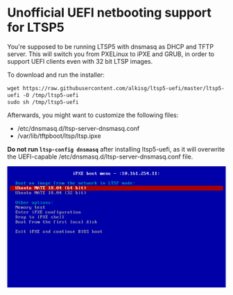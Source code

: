 # Unofficial UEFI netbooting support for LTSP5

You're supposed to be running LTSP5 with dnsmasq as DHCP and TFTP server.
This will switch you from PXELinux to iPXE and GRUB,
in order to support UEFI clients even with 32 bit LTSP images.

To download and run the installer:

```shell
wget https://raw.githubusercontent.com/alkisg/ltsp5-uefi/master/ltsp5-uefi -O /tmp/ltsp5-uefi
sudo sh /tmp/ltsp5-uefi
```

Afterwards, you might want to customize the following files:

 - /etc/dnsmasq.d/ltsp-server-dnsmasq.conf
 - /var/lib/tftpboot/ltsp/ltsp.ipxe

**Do not run `ltsp-config dnsmasq`** after installing ltsp5-uefi,
as it will overwrite the UEFI-capable /etc/dnsmasq.d/ltsp-server-dnsmasq.conf file.

![screenshot](screenshot.png)
